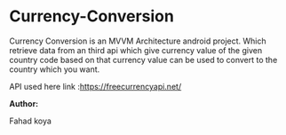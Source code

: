 # Currency-Conversion

Currency Conversion is an MVVM Architecture android project. 
Which retrieve data from an third api which give currency value of the given country code based on that
currency value can be used to convert to the country which you want.

API used here link :https://freecurrencyapi.net/ 


<b>Author:</b> 

Fahad koya
